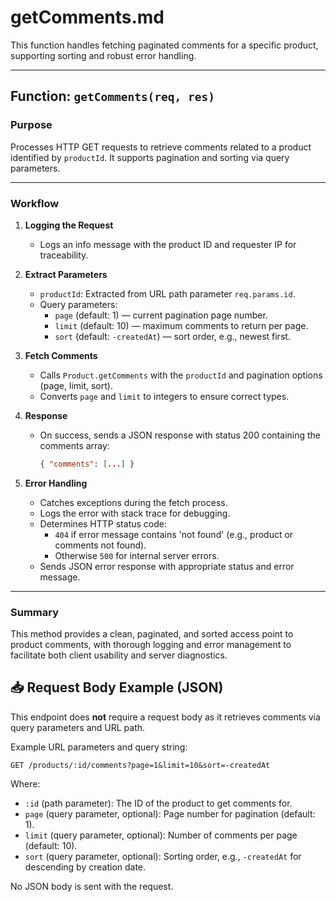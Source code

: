 # getComments.md

This function handles fetching paginated comments for a specific product, supporting sorting and robust error handling.

---

## Function: `getComments(req, res)`

### Purpose
Processes HTTP GET requests to retrieve comments related to a product identified by `productId`. It supports pagination and sorting via query parameters.

---

### Workflow

1. **Logging the Request**
   - Logs an info message with the product ID and requester IP for traceability.

2. **Extract Parameters**
   - `productId`: Extracted from URL path parameter `req.params.id`.
   - Query parameters:
     - `page` (default: 1) — current pagination page number.
     - `limit` (default: 10) — maximum comments to return per page.
     - `sort` (default: `-createdAt`) — sort order, e.g., newest first.

3. **Fetch Comments**
   - Calls `Product.getComments` with the `productId` and pagination options (page, limit, sort).
   - Converts `page` and `limit` to integers to ensure correct types.

4. **Response**
   - On success, sends a JSON response with status 200 containing the comments array:
     ```json
     { "comments": [...] }
     ```

5. **Error Handling**
   - Catches exceptions during the fetch process.
   - Logs the error with stack trace for debugging.
   - Determines HTTP status code:
     - `404` if error message contains 'not found' (e.g., product or comments not found).
     - Otherwise `500` for internal server errors.
   - Sends JSON error response with appropriate status and error message.

---

### Summary

This method provides a clean, paginated, and sorted access point to product comments, with thorough logging and error management to facilitate both client usability and server diagnostics.


## 📥 Request Body Example (JSON)

This endpoint does **not** require a request body as it retrieves comments via query parameters and URL path.

Example URL parameters and query string:

```http
GET /products/:id/comments?page=1&limit=10&sort=-createdAt
````

Where:

* `:id` (path parameter): The ID of the product to get comments for.
* `page` (query parameter, optional): Page number for pagination (default: 1).
* `limit` (query parameter, optional): Number of comments per page (default: 10).
* `sort` (query parameter, optional): Sorting order, e.g., `-createdAt` for descending by creation date.

No JSON body is sent with the request.
